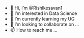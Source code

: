 - 👋 Hi, I’m @Rishikesavan1
- 👀 I’m interested in Data Science
- 🌱 I’m currently learning my UG
- 💞️ I’m looking to collaborate on ...
- 📫 How to reach me ...

<!---
Rishikesavan1/Rishikesavan1 is a ✨ special ✨ repository because its `README.md` (this file) appears on your GitHub profile.
You can click the Preview link to take a look at your changes.
--->
